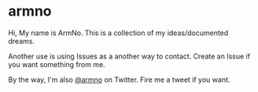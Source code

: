 armno
=====

Hi, My name is ArmNo. This is a collection of my ideas/documented dreams.

Another use is using Issues as a another way to contact. Create an Issue if you want something from me.

By the way, I'm also [@armno](https://twitter.com/armno) on Twitter. Fire me a tweet if you want.